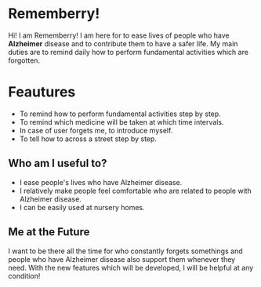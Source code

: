 # Rememberry!

Hi! I am Rememberry! I am here for to ease lives of people who have **Alzheimer** disease and to contribute them to have a safer life. My main duties are to remind daily how to perform fundamental activities which are forgotten.  

# Feautures

 - To remind how to perform fundamental activities step by step.
 - To remind which medicine will be taken at which time intervals.
 - In case of user forgets me, to introduce myself.
 - To tell how to across a street step by step.


## Who am I useful to?

 - I ease people's lives who have Alzheimer disease.
 - I relatively make people feel comfortable who are related to people with Alzheimer disease. 
 - I can be easily used at nursery homes.


## Me at the Future

I want to be there all the time for who constantly forgets somethings and people who have Alzheimer disease also support them whenever they need. With the new features which will be developed, I will be helpful at any condition!
